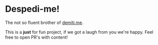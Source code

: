 # Despedi-me!

The not so fluent brother of [demiti.me](Demiti-me!).

This is a **just** for fun project, if we got a laugh from you we're happy. Feel free to open PR's with content!